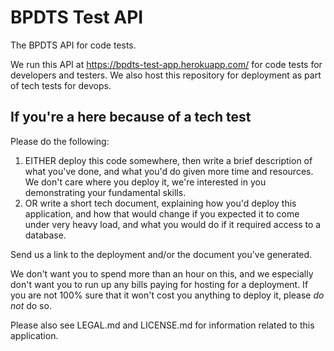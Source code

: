 # BPDTS Test API

The BPDTS API for code tests.

We run this API at https://bpdts-test-app.herokuapp.com/ for code tests for developers and testers. We also host this repository for deployment as part of tech tests for devops.

## If you're a here because of a tech test

Please do the following:

1) EITHER deploy this code somewhere, then write a brief description of what you've done, and what you'd do given more time and resources. We don't care where you deploy it, we're interested in you demonstrating your fundamental skills.
2) OR write a short tech document, explaining how you'd deploy this application, and how that would change if you expected it to come under very heavy load, and what you would do if it required access to a database.

Send us a link to the deployment and/or the document you've generated.

We don't want you to spend more than an hour on this, and we especially don't want you to run up any bills paying for hosting for a deployment. If you are not 100% sure that it won't cost you anything to deploy it, please *do not* do so.

Please also see LEGAL.md and LICENSE.md for information related to this application.

